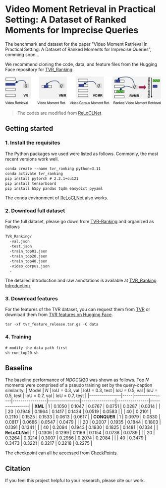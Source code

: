 # Video Moment Retrieval in Practical Setting: A Dataset of Ranked Moments for  Imprecise  Queries

The benchmark and dataset for the paper "Video Moment Retrieval in Practical Setting: A Dataset of Ranked Moments for  Imprecise  Queries", comming soon...

We recommend cloning the code, data, and feature files from the Hugging Face repository for [TVR_Ranking](https://huggingface.co/axgroup/TVR-Ranking).


![vmr_ranking_overview](./figures/taskComparisonV.jpg)

> The codes are modified from [ReLoCLNet](https://github.com/26hzhang/ReLoCLNet).


## Getting started
### 1. Install the requisites

The Python packages we used were listed as follows.
Commonly, the most recent versions work well.


```shell
conda create --name tvr_ranking python=3.11
conda activate tvr_ranking
pip install pytorch # 2.2.1+cu121
pip install tensorboard 
pip install h5py pandas tqdm easydict pyyaml
```
The conda environment of [ReLoCLNet](https://github.com/26hzhang/ReLoCLNet) also works.

### 2. Download full dataset
For the full dataset, please go down from [TVR-Ranking](
https://drive.google.com/drive/folders/1QuE3Ah1VR_Sudjbl_5VFC1J-aT9Dh_WF?usp=drive_link) and organized as follows
```
TVR_Ranking/
  -val.json                  
  -test.json                 
  -train_top01.json
  -train_top20.json
  -train_top40.json
  -video_corpus.json
  -
```
The detailed introduction and raw annotations is available at [TVR_Ranking Introduction](data/TVR_Ranking/readme.md).

### 3. Download features

For the features of the TVR dataset, you can request them from [TVR](https://tvr.cs.unc.edu/) or download them from [TVR features on Hugging Face](https://huggingface.co/datasets/k-nick/NLVL).

```shell
tar -xf tvr_feature_release.tar.gz -C data
```

### 4. Training
```shell
# modify the data path first 
sh run_top20.sh
```

## Baseline
The baseline performance of  $NDGC@20$ was shown as follows.
Top $N$ moments were comprised of a pseudo training set by the query-caption similarity.
| Model          | $N$ | IoU = 0.3, val | IoU = 0.3, test | IoU = 0.5, val | IoU = 0.5, test | IoU = 0.7, val | IoU = 0.7, test |
|----------------|-----|----------------|-----------------|----------------|-----------------|----------------|-----------------|
| **XML**        | 1   | 0.1050         | 0.1047          | 0.0767         | 0.0751          | 0.0287         | 0.0314          |
|                | 20  | 0.1948         | 0.1964          | 0.1417         | 0.1434          | 0.0519         | 0.0583          |
|                | 40  | 0.2101         | 0.2110          | 0.1525         | 0.1533          | 0.0613         | 0.0617          |
| **CONQUER**    | 1   | 0.0979         | 0.0830          | 0.0817         | 0.0686          | 0.0547         | 0.0479          |
|                | 20  | 0.2007         | 0.1935          | 0.1844         | 0.1803          | 0.1391         | 0.1341          |
|                | 40  | 0.2094         | 0.1943          | 0.1930         | 0.1825          | 0.1481         | 0.1334          |
| **ReLoCLNet**  | 1   | 0.1306         | 0.1299          | 0.1169         | 0.1154          | 0.0738         | 0.0789          |
|                | 20  | 0.3264         | 0.3214          | 0.3007         | 0.2956          | 0.2074         | 0.2084          |
|                | 40  | 0.3479         | 0.3473          | 0.3221         | 0.3217          | 0.2218         | 0.2275          |



The checkpoint can all be accessed from [CheckPoints](https://drive.google.com/drive/folders/1hXJn-5ORA8T1Iyx6K2BK7KnUOpCQD9Na?usp=drive_link).


## Citation
If you feel this project helpful to your research, please cite our work.
```

```
